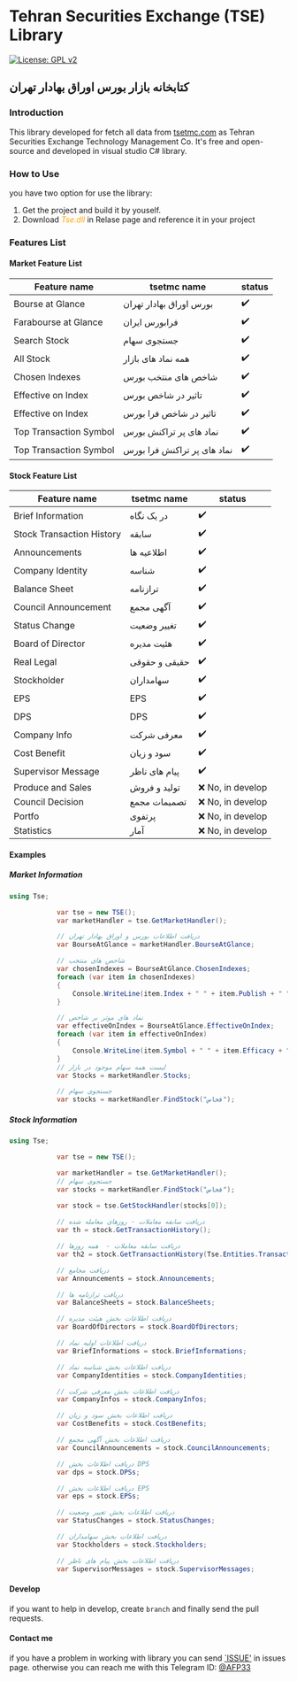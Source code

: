 # Tehran Securities Exchange (TSE) Library

[![License: GPL v2](https://img.shields.io/badge/License-GPL%20v2-blue.svg)](https://github.com/AFP33/TSE/blob/master/LICENSE)

## کتابخانه بازار بورس اوراق بهادار تهران

### Introduction
This library developed for fetch all data from [tsetmc.com](http://www.tsetmc.com/) as Tehran Securities Exchange Technology Management Co. It's free and open-source and developed in visual studio C# library.

### How to Use
you have two option for use the library:
1. Get the project and build it by youself.
2. Download <span style="color:orange;">*Tse.dll*</span> in Relase page and reference it in your project

### Features List

#### Market Feature List
| Feature name  | tsetmc name | status |
| ------------- | ------------- | ------------- |
| Bourse at Glance  | بورس اوراق بهادار تهران  | :heavy_check_mark: |
| Farabourse at Glance  | فرابورس ایران  | :heavy_check_mark: |
| Search Stock  | جستجوی سهام  | :heavy_check_mark: |
| All Stock  | همه نماد های بازار  | :heavy_check_mark: |
| Chosen Indexes | شاخص های منتخب بورس | :heavy_check_mark: |
| Effective on Index | تاثیر در شاخص بورس | :heavy_check_mark: |
| Effective on Index | تاثیر در شاخص فرا بورس | :heavy_check_mark: |
| Top Transaction Symbol | نماد های پر تراکنش بورس | :heavy_check_mark:
| Top Transaction Symbol | نماد های پر تراکنش فرا بورس | :heavy_check_mark:

#### Stock Feature List
| Feature name  | tsetmc name | status |
| ------------- | ------------- | ------------- |
| Brief Information  | در یک نگاه  | :heavy_check_mark: |
| Stock Transaction History  | سابقه  | :heavy_check_mark: |
| Announcements  | اطلاعیه ها  | :heavy_check_mark: |
| Company Identity  | شناسه  | :heavy_check_mark: |
| Balance Sheet  | ترازنامه  | :heavy_check_mark: |
| Council Announcement  | آگهی مجمع  | :heavy_check_mark: |
| Status Change  | تغییر وضعیت  | :heavy_check_mark: |
| Board of Director  | هئیت مدیره | :heavy_check_mark: |
| Real Legal  | حقیقی و حقوقی  | :heavy_check_mark: |
| Stockholder  | سهامداران  | :heavy_check_mark: |
| EPS  | EPS  | :heavy_check_mark: |
| DPS  | DPS  | :heavy_check_mark: |
| Company Info  | معرفی شرکت  | :heavy_check_mark: |
| Cost Benefit  | سود و زیان  | :heavy_check_mark: |
| Supervisor Message  | پیام های ناظر  | :heavy_check_mark: |
| Produce and Sales  | تولید و فروش  | ❌ No, in develop |
| Council Decision  | تصمیمات مجمع  | ❌ No, in develop |
| Portfo  | پرتفوی  | ❌ No, in develop |
| Statistics  | آمار  | ❌ No, in develop |


#### Examples

##### Market Information
```cs
using Tse;

            var tse = new TSE();
            var marketHandler = tse.GetMarketHandler();

            // دریافت اطلاعات بورس و اوراق بهادار تهران
            var BourseAtGlance = marketHandler.BourseAtGlance;

            // شاخص های منتخب
            var chosenIndexes = BourseAtGlance.ChosenIndexes;
            foreach (var item in chosenIndexes)
            {
                Console.WriteLine(item.Index + " " + item.Publish + " " + item.Hight + " " );
            }

            // نماد های موثر بر شاخص
            var effectiveOnIndex = BourseAtGlance.EffectiveOnIndex;
            foreach (var item in effectiveOnIndex)
            {
                Console.WriteLine(item.Symbol + " " + item.Efficacy + " " + item.FinalPrice + " ");
            }
            // لیست همه سهام موجود در بازار
            var Stocks = marketHandler.Stocks;

            // جستجوی سهام
            var stocks = marketHandler.FindStock("فخاس");
```

##### Stock Information
```cs
using Tse;

            var tse = new TSE();

            var marketHandler = tse.GetMarketHandler();
            // جستجوی سهام
            var stocks = marketHandler.FindStock("فخاس");

            var stock = tse.GetStockHandler(stocks[0]);
            
            // دریافت سابقه معاملات - روزهای معامله شده
            var th = stock.GetTransactionHistory();

            // دریافت سابقه معاملات -  همه روزها
            var th2 = stock.GetTransactionHistory(Tse.Entities.TransactionHistoryType.AllDay);

            // دریافت مجامع
            var Announcements = stock.Announcements;

            // دریافت ترازنامه ها
            var BalanceSheets = stock.BalanceSheets;

            // دریافت اطلاعات بخش هیئت مدیره
            var BoardOfDirectors = stock.BoardOfDirectors;

            // دریافت اطلاعات اولیه نماد
            var BriefInformations = stock.BriefInformations;

            // دریافت اطلاعات بخش شناسه نماد
            var CompanyIdentities = stock.CompanyIdentities;

            // دریافت اطلاعات بخش معرفی شرکت
            var CompanyInfos = stock.CompanyInfos;

            // دریافت اطلاعات بخش سود و زیان
            var CostBenefits = stock.CostBenefits;

            // دریافت اطلاعات بخش آگهی مجمع
            var CouncilAnnouncements = stock.CouncilAnnouncements;

            // دریافت اطلاعات بخش DPS
            var dps = stock.DPSs;

            // دریافت اطلاعات بخش EPS
            var eps = stock.EPSs;

            // دریافت اطلاعات بخش تغییر وضعیت
            var StatusChanges = stock.StatusChanges;

            // دریافت اطلاعات بخش سهامداران
            var Stockholders = stock.Stockholders;

            // دریافت اطلاعات بخش پیام های ناظر
            var SupervisorMessages = stock.SupervisorMessages;

```

#### Develop
if you want to help in develop, create `branch` and finally send the pull requests.

#### Contact me
if you have a problem in working with library you can send [`ISSUE']() in issues page.
otherwise you can reach me with this Telegram ID: [@AFP33](https://telegram.me/afp33dev)
